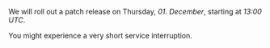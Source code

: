We will roll out a patch release on Thursday, *01. December*, starting at *13:00 UTC*. 
  		  
You might experience a very short service interruption.
